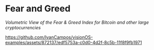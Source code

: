# Fear and Greed
_Volumetric View of the Fear & Greed Index for Bitcoin and other large cryptocurrencies_

https://github.com/IvanCampos/visionOS-examples/assets/872137/edf5753a-c0d0-4d2f-8c5b-11f8f9fb1971
